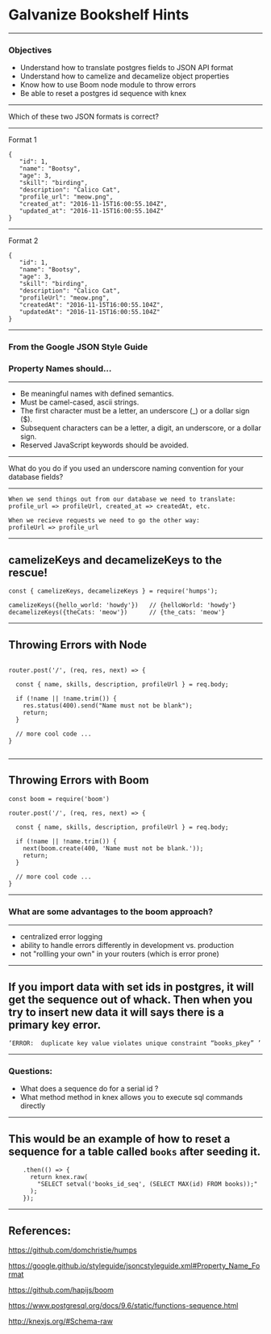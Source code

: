 # Galvanize Bookshelf Hints

---

### Objectives

+ Understand how to translate postgres fields to JSON API format
+ Understand how to camelize and decamelize object properties
+ Know how to use Boom node module to throw errors
+ Be able to reset a postgres id sequence with knex

---

Which of these two JSON formats is correct?

---

Format 1

```
{
   "id": 1,
   "name": "Bootsy",
   "age": 3,
   "skill": "birding",
   "description": "Calico Cat",
   "profile_url": "meow.png",
   "created_at": "2016-11-15T16:00:55.104Z",
   "updated_at": "2016-11-15T16:00:55.104Z"
}
```

---

Format 2

```
{
   "id": 1,
   "name": "Bootsy",
   "age": 3,
   "skill": "birding",
   "description": "Calico Cat",
   "profileUrl": "meow.png",
   "createdAt": "2016-11-15T16:00:55.104Z",
   "updatedAt": "2016-11-15T16:00:55.104Z"
}
```

---

### From the Google JSON Style Guide

### Property Names should...

---

- Be meaningful names with defined semantics.
- Must be camel-cased, ascii strings.
- The first character must be a letter, an underscore (_) or a dollar sign ($).
- Subsequent characters can be a letter, a digit, an underscore, or a dollar sign.
- Reserved JavaScript keywords should be avoided.

---

What do you do if you used an underscore naming convention for your database fields?

---
```
When we send things out from our database we need to translate:
profile_url => profileUrl, created_at => createdAt, etc.

When we recieve requests we need to go the other way:
profileUrl => profile_url
```
---

## camelizeKeys and decamelizeKeys to the rescue!

```
const { camelizeKeys, decamelizeKeys } = require('humps');

camelizeKeys({hello_world: 'howdy'})   // {helloWorld: 'howdy'}
decamelizeKeys({theCats: 'meow'})      // {the_cats: 'meow'}

```

---

## Throwing Errors with Node

```

router.post('/', (req, res, next) => {

  const { name, skills, description, profileUrl } = req.body;

  if (!name || !name.trim()) {
    res.status(400).send("Name must not be blank");
    return;
  }

  // more cool code ...
}


```

---

## Throwing Errors with Boom

```
const boom = require('boom')

router.post('/', (req, res, next) => {

  const { name, skills, description, profileUrl } = req.body;

  if (!name || !name.trim()) {
    next(boom.create(400, 'Name must not be blank.'));
    return;
  }

  // more cool code ...
}

```

---

### What are some advantages to the boom approach?

---

+ centralized error logging
+ ability to handle errors differently in development vs. production
+ not "rollling your own" in your routers (which is error prone)

---

## If you import data with set ids in postgres, it will get the sequence out of whack.  Then when you try to insert new data it will says there is a primary key error.

```
‘ERROR:  duplicate key value violates unique constraint “books_pkey” ’
```

---

### Questions:
+ What does a sequence do for a serial id ?
+ What method method in knex allows you to execute sql commands directly


---

## This would be an example of how to reset a sequence for a table called `books` after seeding it.


```
    .then(() => {
      return knex.raw(
        "SELECT setval('books_id_seq', (SELECT MAX(id) FROM books));"
      );
    });
```

---

## References:

https://github.com/domchristie/humps

https://google.github.io/styleguide/jsoncstyleguide.xml#Property_Name_Format

https://github.com/hapijs/boom

https://www.postgresql.org/docs/9.6/static/functions-sequence.html

http://knexjs.org/#Schema-raw